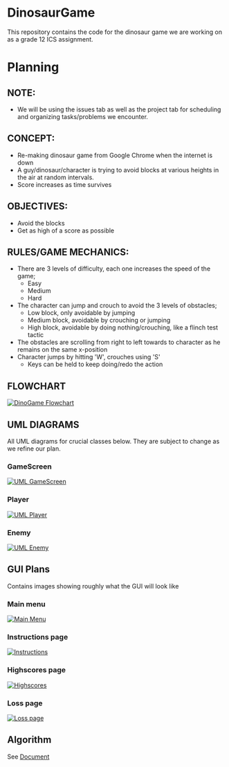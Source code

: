 # DinosaurGame
This repository contains the code for the dinosaur game we are working on as a grade 12 ICS assignment.

# Planning

## NOTE:
- We will be using the issues tab as well as the project tab for scheduling and organizing tasks/problems we encounter.

## CONCEPT:
- Re-making dinosaur game from Google Chrome when the internet is down
- A guy/dinosaur/character is trying to avoid blocks at various heights in the air at random intervals.
- Score increases as time survives

## OBJECTIVES:
- Avoid the blocks
- Get as high of a score as possible

## RULES/GAME MECHANICS:
- There are 3 levels of difficulty, each one increases the speed of the game;
	- Easy
	- Medium
	- Hard
- The character can jump and crouch to avoid the 3 levels of obstacles;
	- Low block, only avoidable by jumping
	- Medium block, avoidable by crouching or jumping
	- High block, avoidable by doing nothing/crouching, like a flinch test tactic
- The obstacles are scrolling from right to left towards to character as he remains on the same x-position
- Character jumps by hitting 'W', crouches using 'S'
	- Keys can be held to keep doing/redo the action

## FLOWCHART
[![DinoGame Flowchart](https://i.gyazo.com/6d25080aa252f5ffc234b79b17d38b56.png)](https://gyazo.com/6d25080aa252f5ffc234b79b17d38b56)

## UML DIAGRAMS
All UML diagrams for crucial classes below. They are subject to change as we refine our plan.

### GameScreen
[![UML GameScreen](https://i.gyazo.com/7ba93bba6232c81faf4eda0e15124f19.png)](https://gyazo.com/7ba93bba6232c81faf4eda0e15124f19)

### Player
[![UML Player](https://i.gyazo.com/480c14fb49c6a276d11cfa9a162042c6.png)](https://gyazo.com/480c14fb49c6a276d11cfa9a162042c6)

### Enemy
[![UML Enemy](https://i.gyazo.com/d742b511dfab07f962bd46d28514e9b7.png)](https://gyazo.com/d742b511dfab07f962bd46d28514e9b7)

## GUI Plans
Contains images showing roughly what the GUI will look like
### Main menu
[![Main Menu](https://i.gyazo.com/506ae6dad90477c6d328ee1c49663dcd.png)](https://gyazo.com/506ae6dad90477c6d328ee1c49663dcd)

### Instructions page
[![Instructions](https://i.gyazo.com/23f45f9d9ae59d647efe2ad24249099a.png)](https://gyazo.com/23f45f9d9ae59d647efe2ad24249099a)

### Highscores page
[![Highscores](https://i.gyazo.com/f1b6f44041c2ed34d9b3407f0d181dfb.png)](https://gyazo.com/f1b6f44041c2ed34d9b3407f0d181dfb)

### Loss page
[![Loss page](https://i.gyazo.com/4461fc34e01fa4d47f855f62b3985a20.png)](https://gyazo.com/4461fc34e01fa4d47f855f62b3985a20)

## Algorithm
See [Document](https://docs.google.com/document/d/1wBf-HjNaGea9tyG-j_FRho5JtjuYvdS6VkcOEQDVxGs/edit?usp=sharing)
